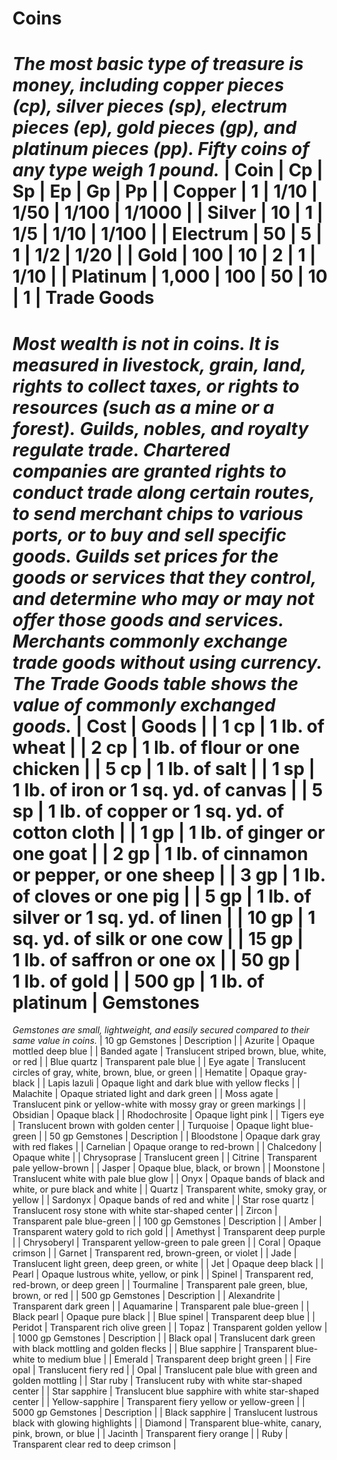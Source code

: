 Coins
=====
*The most basic type of treasure is money, including copper pieces (cp), silver pieces (sp), electrum pieces (ep), gold pieces (gp), and platinum pieces (pp). Fifty coins of any type weigh 1 pound.*
| Coin | Cp | Sp | Ep | Gp | Pp |
| Copper | 1 | 1/10 | 1/50 | 1/100 | 1/1000 |
| Silver | 10 | 1 | 1/5 | 1/10 | 1/100 |
| Electrum | 50 | 5 | 1 | 1/2 | 1/20 |
| Gold | 100 | 10 | 2 | 1 | 1/10 |
| Platinum | 1,000 | 100 | 50 | 10 | 1 |
Trade Goods
===========
*Most wealth is not in coins. It is measured in livestock, grain, land, rights to collect taxes, or rights to resources (such as a mine or a forest).*
*Guilds, nobles, and royalty regulate trade. Chartered companies are granted rights to conduct trade along certain routes, to send merchant chips to various ports, or to buy and sell specific goods. Guilds set prices for the goods or services that they control, and determine who may or may not offer those goods and services. Merchants commonly exchange trade goods without using currency. The Trade Goods table shows the value of commonly exchanged goods.*
| Cost | Goods |
| 1 cp | 1 lb. of wheat |
| 2 cp | 1 lb. of flour or one chicken |
| 5 cp | 1 lb. of salt |
| 1 sp | 1 lb. of iron or 1 sq. yd. of canvas |
| 5 sp | 1 lb. of copper or 1 sq. yd. of cotton cloth |
| 1 gp | 1 lb. of ginger or one goat |
| 2 gp | 1 lb. of cinnamon or pepper, or one sheep |
| 3 gp | 1 lb. of cloves or one pig |
| 5 gp | 1 lb. of silver or 1 sq. yd. of linen |
| 10 gp | 1 sq. yd. of silk or one cow |
| 15 gp | 1 lb. of saffron or one ox |
| 50 gp | 1 lb. of gold |
| 500 gp | 1 lb. of platinum |
Gemstones
=========
*Gemstones are small, lightweight, and easily secured compared to their same value in coins.*
| 10 gp Gemstones | Description |
| Azurite | Opaque mottled deep blue |
| Banded agate | Translucent striped brown, blue, white, or red |
| Blue quartz | Transparent pale blue |
| Eye agate | Translucent circles of gray, white, brown, blue, or green |
| Hematite | Opaque gray-black |
| Lapis lazuli | Opaque light and dark blue with yellow flecks |
| Malachite | Opaque striated light and dark green |
| Moss agate | Translucent pink or yellow-white with mossy gray or green markings |
| Obsidian | Opaque black |
| Rhodochrosite | Opaque light pink |
| Tigers eye | Translucent brown with golden center |
| Turquoise | Opaque light blue-green |
| 50 gp Gemstones | Description |
| Bloodstone | Opaque dark gray with red flakes |
| Carnelian | Opaque orange to red-brown |
| Chalcedony | Opaque white |
| Chrysoprase | Translucent green |
| Citrine | Transparent pale yellow-brown |
| Jasper | Opaque blue, black, or brown |
| Moonstone | Translucent white with pale blue glow |
| Onyx | Opaque bands of black and white, or pure black and white |
| Quartz | Transparent white, smoky gray, or yellow |
| Sardonyx | Opaque bands of red and white |
| Star rose quartz | Translucent rosy stone with white star-shaped center |
| Zircon | Transparent pale blue-green |
| 100 gp Gemstones | Description |
| Amber | Transparent watery gold to rich gold |
| Amethyst | Transparent deep purple |
| Chrysoberyl | Transparent yellow-green to pale green |
| Coral | Opaque crimson |
| Garnet | Transparent red, brown-green, or violet |
| Jade | Translucent light green, deep green, or white |
| Jet | Opaque deep black |
| Pearl | Opaque lustrous white, yellow, or pink |
| Spinel | Transparent red, red-brown, or deep green |
| Tourmaline | Transparent pale green, blue, brown, or red |
| 500 gp Gemstones | Description |
| Alexandrite | Transparent dark green |
| Aquamarine | Transparent pale blue-green |
| Black pearl | Opaque pure black |
| Blue spinel | Transparent deep blue |
| Peridot | Transparent rich olive green |
| Topaz | Transparent golden yellow |
| 1000 gp Gemstones | Description |
| Black opal | Translucent dark green with black mottling and golden flecks |
| Blue sapphire | Transparent blue-white to medium blue |
| Emerald | Transparent deep bright green |
| Fire opal | Translucent fiery red |
| Opal | Translucent pale blue with green and golden mottling |
| Star ruby | Translucent ruby with white star-shaped center |
| Star sapphire | Translucent blue sapphire with white star-shaped center |
| Yellow-sapphire | Transparent fiery yellow or yellow-green |
| 5000 gp Gemstones | Description |
| Black sapphire | Translucent lustrous black with glowing highlights |
| Diamond | Transparent blue-white, canary, pink, brown, or blue |
| Jacinth | Transparent fiery orange |
| Ruby | Transparent clear red to deep crimson |